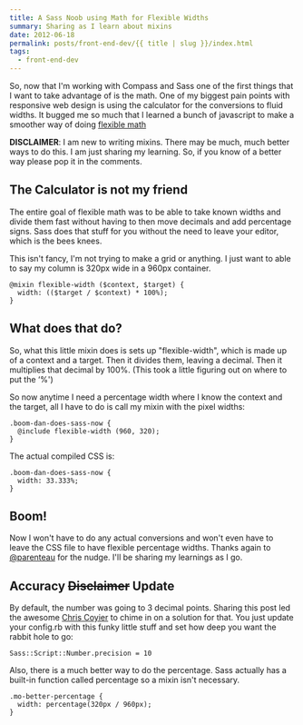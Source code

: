 ```yaml
---
title: A Sass Noob using Math for Flexible Widths
summary: Sharing as I learn about mixins
date: 2012-06-18
permalink: posts/front-end-dev/{{ title | slug }}/index.html
tags:
  - front-end-dev
---
```


So, now that I'm working with Compass and Sass one of the first things that I want to take advantage of is the math. One of my biggest pain points with responsive web design is using the calculator for the conversions to fluid widths. It bugged me so much that I learned a bunch of javascript to make a smoother way of doing [flexible math](http://responsv.com/flexible-math)

**DISCLAIMER**: I am new to writing mixins. There may be much, much better ways to do this. I am just sharing my learning. So, if you know of a better way please pop it in the comments.

## The Calculator is not my friend

The entire goal of flexible math was to be able to take known widths and divide them fast without having to then move decimals and add percentage signs. Sass does that stuff for you without the need to leave your editor, which is the bees knees.

This isn't fancy, I'm not trying to make a grid or anything. I just want to able to say my column is 320px wide in a 960px container.

    @mixin flexible-width ($context, $target) {
      width: (($target / $context) * 100%);
    }

## What does that do?

So, what this little mixin does is sets up "flexible-width", which is made up of a context and a target. Then it divides them, leaving a decimal. Then it multiplies that decimal by 100%. (This took a little figuring out on where to put the ‘%')

So now anytime I need a percentage width where I know the context and the target, all I have to do is call my mixin with the pixel widths:

    .boom-dan-does-sass-now {
      @include flexible-width (960, 320);
    }

The actual compiled CSS is:

    .boom-dan-does-sass-now {
      width: 33.333%;
    }

## Boom!

Now I won't have to do any actual conversions and won't even have to leave the CSS file to have flexible percentage widths. Thanks again to [@parenteau](http://twitter.com/parenteau) for the nudge. I'll be sharing my learnings as I go.

## Accuracy <strike>Disclaimer</strike> Update

By default, the number was going to 3 decimal points. Sharing this post led the awesome [Chris Coyier](http://twitter.com/chriscoyier) to chime in on a solution for that. You just update your config.rb with this funky little stuff and set how deep you want the rabbit hole to go:

    Sass::Script::Number.precision = 10

Also, there is a much better way to do the percentage. Sass actually has a built-in function called percentage so a mixin isn't necessary.

    .mo-better-percentage {
      width: percentage(320px / 960px);
    }